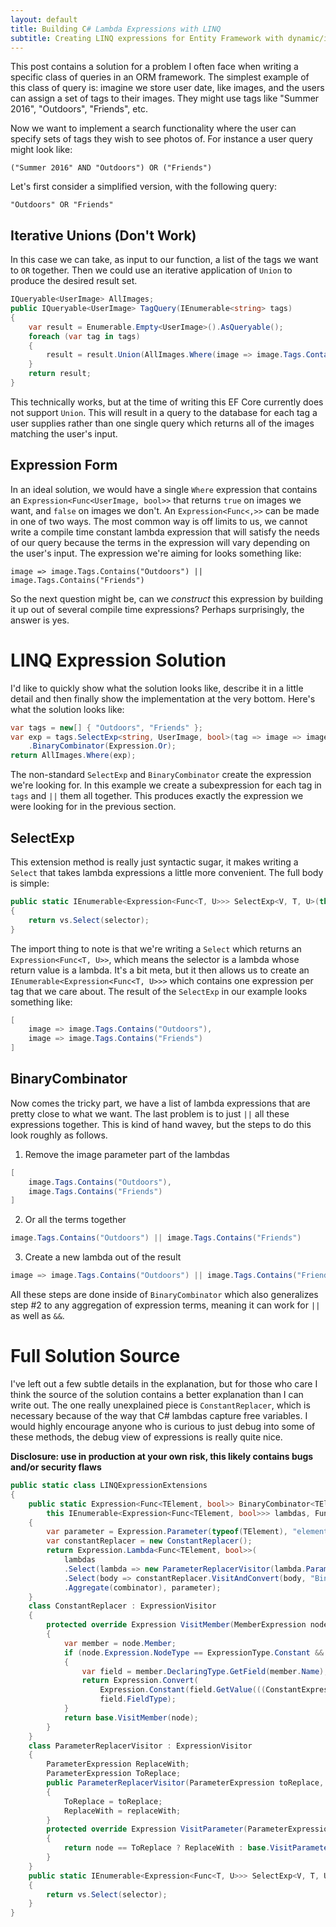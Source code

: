 ```yaml
---
layout: default
title: Building C# Lambda Expressions with LINQ
subtitle: Creating LINQ expressions for Entity Framework with dynamic/iterative AND/OR operations
---
```


This post contains a solution for a problem I often face when writing a specific class of
queries in an ORM framework. The simplest example of this class of query is: imagine
we store user date, like images, and the users can assign a set of tags to their images.
They might use tags like "Summer 2016", "Outdoors", "Friends", etc.

Now we want to implement a search functionality where the user can specify sets of tags
they wish to see photos of. For instance a user query might look like:

`("Summer 2016" AND "Outdoors") OR ("Friends")`

Let's first consider a simplified version, with the following query:

`"Outdoors" OR "Friends"`

Iterative Unions (Don't Work)
-----
In this case we can take, as input to our function, a list of the tags we want to `OR`
together. Then we could use an iterative application of `Union` to produce the desired
result set.

```csharp
IQueryable<UserImage> AllImages;
public IQueryable<UserImage> TagQuery(IEnumerable<string> tags)
{
    var result = Enumerable.Empty<UserImage>().AsQueryable();
    foreach (var tag in tags)
    {
        result = result.Union(AllImages.Where(image => image.Tags.Contains(tag)));
    }
    return result;
}
```

This technically works, but at the time of writing this EF Core currently does not support
`Union`. This will result in a query to the database for each tag a user supplies rather than
one single query which returns all of the images matching the user's input.

Expression Form
------

In an ideal solution, we would have a single `Where` expression that contains an
`Expression<Func<UserImage, bool>>` that returns `true` on images we want, and `false` on
images we don't. An `Expression<Func<,>>` can be made in one of two ways. The most common
way is off limits to us, we cannot write a compile time constant lambda expression that
will satisfy the needs of our query because the terms in the expression will vary depending
on the user's input. The expression we're aiming for looks something like:

`image => image.Tags.Contains("Outdoors") || image.Tags.Contains("Friends")`

So the next question might be, can we *construct* this expression by building it up out of
several compile time expressions? Perhaps surprisingly, the answer is yes.

LINQ Expression Solution
=======

I'd like to quickly show what the solution looks like, describe it in a little detail and
then finally show the implementation at the very bottom. Here's what the solution looks like:

```csharp
var tags = new[] { "Outdoors", "Friends" };
var exp = tags.SelectExp<string, UserImage, bool>(tag => image => image.Tags.Contains(tag))
    .BinaryCombinator(Expression.Or);
return AllImages.Where(exp);
```

The non-standard `SelectExp` and `BinaryCombinator` create the expression we're looking for.
In this example we create a subexpression for each tag in `tags` and `||` them all together.
This produces exactly the expression we were looking for in the previous section.

SelectExp
-------

This extension method is really just syntactic sugar, it makes writing a `Select` that takes
lambda expressions a little more convenient. The full body is simple:

```csharp
public static IEnumerable<Expression<Func<T, U>>> SelectExp<V, T, U>(this IEnumerable<V> vs, Func<V, Expression<Func<T, U>>> selector)
{
    return vs.Select(selector);
}
```

The import thing to note is that we're writing a `Select` which returns an `Expression<Func<T, U>>`, which means the selector is a lambda whose return value is a lambda. It's a bit
meta, but it then allows us to create an `IEnumerable<Expression<Func<T, U>>>` which contains
one expression per tag that we care about. The result of the `SelectExp` in our example looks
something like:

```csharp
[
    image => image.Tags.Contains("Outdoors"),
    image => image.Tags.Contains("Friends")
]
```

BinaryCombinator
-------

Now comes the tricky part, we have a list of lambda expressions that are pretty close to what
we want. The last problem is to just `||` all these expressions together. This is kind of
hand wavey, but the steps to do this look roughly as follows.

1. Remove the image parameter part of the lambdas
```csharp
[
    image.Tags.Contains("Outdoors"),
    image.Tags.Contains("Friends")
]
```

2. Or all the terms together
```csharp
image.Tags.Contains("Outdoors") || image.Tags.Contains("Friends")
```

3. Create a new lambda out of the result
```csharp
image => image.Tags.Contains("Outdoors") || image.Tags.Contains("Friends")
```

All these steps are done inside of `BinaryCombinator` which also generalizes step #2 to any
aggregation of expression terms, meaning it can work for `||` as well as `&&`.

Full Solution Source
==========

I've left out a few subtle details in the explanation, but for those who care I think the
source of the solution contains a better explanation than I can write out. The one really
unexplained piece is `ConstantReplacer`, which is necessary because of the way that C#
lambdas capture free variables. I would highly encourage anyone who is curious to just
debug into some of these methods, the debug view of expressions is really quite nice.

**Disclosure: use in production at your own risk, this likely contains bugs and/or security
flaws**

```csharp
public static class LINQExpressionExtensions
{
    public static Expression<Func<TElement, bool>> BinaryCombinator<TElement>(
        this IEnumerable<Expression<Func<TElement, bool>>> lambdas, Func<Expression, Expression, Expression> combinator)
    {
        var parameter = Expression.Parameter(typeof(TElement), "element");
        var constantReplacer = new ConstantReplacer();
        return Expression.Lambda<Func<TElement, bool>>(
            lambdas
            .Select(lambda => new ParameterReplacerVisitor(lambda.Parameters[0], parameter).VisitAndConvert(lambda.Body, "BinaryCombinator"))
            .Select(body => constantReplacer.VisitAndConvert(body, "BinaryCombinator"))
            .Aggregate(combinator), parameter);
    }
    class ConstantReplacer : ExpressionVisitor
    {
        protected override Expression VisitMember(MemberExpression node)
        {
            var member = node.Member;
            if (node.Expression.NodeType == ExpressionType.Constant && member.MemberType == MemberTypes.Field)
            {
                var field = member.DeclaringType.GetField(member.Name);
                return Expression.Convert(
                    Expression.Constant(field.GetValue(((ConstantExpression)node.Expression).Value)),
                    field.FieldType);
            }
            return base.VisitMember(node);
        }
    }
    class ParameterReplacerVisitor : ExpressionVisitor
    {
        ParameterExpression ReplaceWith;
        ParameterExpression ToReplace;
        public ParameterReplacerVisitor(ParameterExpression toReplace, ParameterExpression replaceWith)
        {
            ToReplace = toReplace;
            ReplaceWith = replaceWith;
        }
        protected override Expression VisitParameter(ParameterExpression node)
        {
            return node == ToReplace ? ReplaceWith : base.VisitParameter(node);
        }
    }
    public static IEnumerable<Expression<Func<T, U>>> SelectExp<V, T, U>(this IEnumerable<V> vs, Func<V, Expression<Func<T, U>>> selector)
    {
        return vs.Select(selector);
    }
}
```